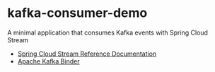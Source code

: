 # kafka-consumer-demo

A minimal application that consumes Kafka events with Spring Cloud Stream

* [Spring Cloud Stream Reference Documentation](https://docs.spring.io/spring-cloud-stream/docs/3.1.3/reference/html/)
* [Apache Kafka Binder](https://docs.spring.io/spring-cloud-stream-binder-kafka/docs/3.1.3/reference/html/spring-cloud-stream-binder-kafka.html#_apache_kafka_binder)

